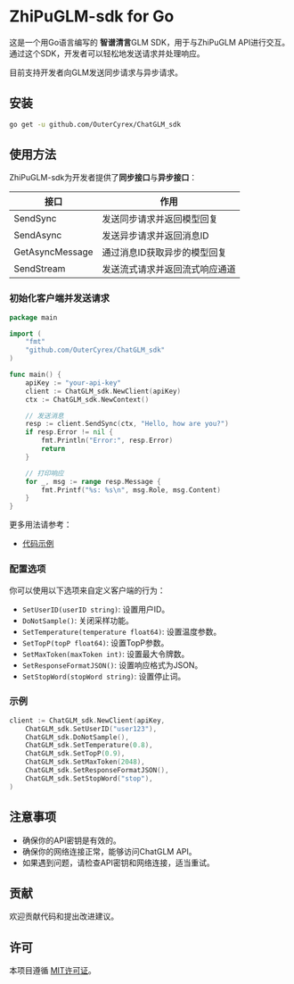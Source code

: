 # ZhiPuGLM-sdk for Go

这是一个用Go语言编写的 **智谱清言**GLM SDK，用于与ZhiPuGLM API进行交互。通过这个SDK，开发者可以轻松地发送请求并处理响应。

目前支持开发者向GLM发送同步请求与异步请求。

## 安装

```sh
go get -u github.com/OuterCyrex/ChatGLM_sdk
```

## 使用方法

ZhiPuGLM-sdk为开发者提供了**同步接口**与**异步接口**：

| 接口            | 作用                           |
| --------------- | ------------------------------ |
| SendSync        | 发送同步请求并返回模型回复     |
| SendAsync       | 发送异步请求并返回消息ID       |
| GetAsyncMessage | 通过消息ID获取异步的模型回复   |
| SendStream      | 发送流式请求并返回流式响应通道 |

### 初始化客户端并发送请求

```go
package main

import (
    "fmt"
    "github.com/OuterCyrex/ChatGLM_sdk"
)

func main() {
    apiKey := "your-api-key"
    client := ChatGLM_sdk.NewClient(apiKey)
    ctx := ChatGLM_sdk.NewContext()

    // 发送消息
    resp := client.SendSync(ctx, "Hello, how are you?")
    if resp.Error != nil {
        fmt.Println("Error:", resp.Error)
        return
    }

    // 打印响应
    for _, msg := range resp.Message {
        fmt.Printf("%s: %s\n", msg.Role, msg.Content)
    }
}
```

更多用法请参考：

- [代码示例](example)

### 配置选项

你可以使用以下选项来自定义客户端的行为：

- `SetUserID(userID string)`: 设置用户ID。
- `DoNotSample()`: 关闭采样功能。
- `SetTemperature(temperature float64)`: 设置温度参数。
- `SetTopP(topP float64)`: 设置TopP参数。
- `SetMaxToken(maxToken int)`: 设置最大令牌数。
- `SetResponseFormatJSON()`: 设置响应格式为JSON。
- `SetStopWord(stopWord string)`: 设置停止词。

### 示例

```go
client := ChatGLM_sdk.NewClient(apiKey, 
    ChatGLM_sdk.SetUserID("user123"),
    ChatGLM_sdk.DoNotSample(),
    ChatGLM_sdk.SetTemperature(0.8),
    ChatGLM_sdk.SetTopP(0.9),
    ChatGLM_sdk.SetMaxToken(2048),
    ChatGLM_sdk.SetResponseFormatJSON(),
    ChatGLM_sdk.SetStopWord("stop"),
)
```

## 注意事项

- 确保你的API密钥是有效的。
- 确保你的网络连接正常，能够访问ChatGLM API。
- 如果遇到问题，请检查API密钥和网络连接，适当重试。

## 贡献

欢迎贡献代码和提出改进建议。

## 许可

本项目遵循 [MIT许可证](https://opensource.org/license/MIT)。